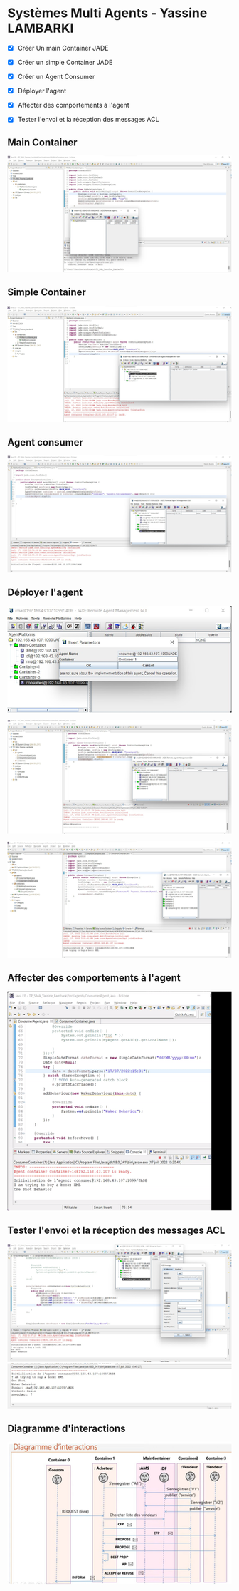 # Systèmes Multi Agents  - Yassine LAMBARKI


- [x] Créer Un main Container JADE
- [x] Créer un simple Container JADE
- [x] Créer un Agent Consumer
- [x] Déployer l'agent
- [x] Affecter des comportements à l'agent
- [x] Tester l'envoi et la réception des messages ACL



## Main Container  

![jade](/images/1.png.jpg)


## Simple Container

![AgentContainer](/images/2.jpg)

## Agent consumer

![consumerContainer](/images/consumer.jpg)

## Déployer l'agent

![consumerContainer](/images/deployerAgent.jpg)

![consumerContainer](/images/afterMigration.jpg)

![consumerContainer](/images/comportement.jpg)


## Affecter des comportements à l'agent

![behavior](/images/behavior.gif)

## Tester l'envoi et la réception des messages ACL

![acl](/images/sendMessage.jpg)
![acl](/images/result.jpg)

## Diagramme d'interactions

![dinteraction](/images/diagramme.jpg)

